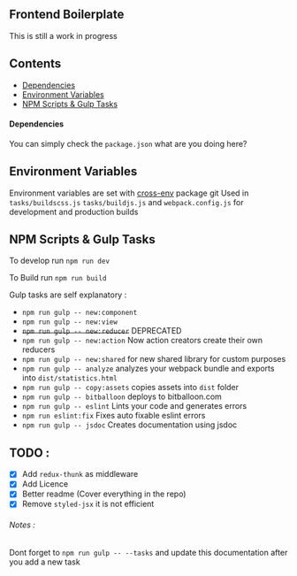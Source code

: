 ## Frontend Boilerplate

This is still a work in progress
## Contents
* [Dependencies](#dependencies)
* [Environment Variables](#env_variables)
* [NPM Scripts & Gulp Tasks](#tasks)

<a id='dependencies'></a>
#### Dependencies 

You can simply check the `package.json` what are you doing here?

<a id='env_variables'></a>
## Environment Variables 

Environment variables are set with [cross-env](https://github.com/kentcdodds/cross-env) package
git 
Used in `tasks/buildscss.js` `tasks/buildjs.js` and `webpack.config.js` 
for development and production builds

<a id='tasks'></a>
## NPM Scripts & Gulp Tasks 

To develop run `npm run dev` 

To Build run `npm run build`

Gulp tasks are self explanatory : 

* `npm run gulp -- new:component`
* `npm run gulp -- new:view`
* ~~`npm run gulp -- new:reducer`~~ DEPRECATED
* `npm run gulp -- new:action` Now action creators create their own reducers
* `npm run gulp -- new:shared` for new shared library for custom purposes
* `npm run gulp -- analyze` analyzes your webpack bundle and exports into `dist/statistics.html`
* `npm run gulp -- copy:assets` copies assets into `dist` folder
* `npm run gulp -- bitballoon` deploys to bitballoon.com
* `npm run gulp -- eslint` Lints your code and generates errors
* `npm run eslint:fix` Fixes auto fixable eslint errors
* `npm run gulp -- jsdoc` Creates documentation using jsdoc 

## TODO : 
- [x] Add `redux-thunk` as middleware
- [x] Add Licence
- [x] Better readme (Cover everything in the repo)
- [X] Remove `styled-jsx` it is not efficient

###### Notes : 
Dont forget to `npm run gulp -- --tasks` and update this documentation after you add a new task


